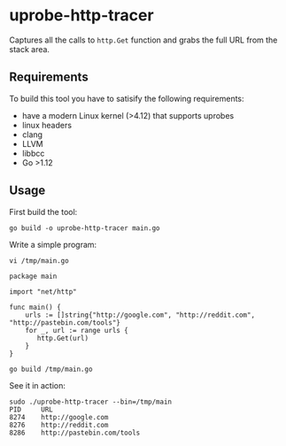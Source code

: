 # uprobe-http-tracer

Captures all the calls to `http.Get` function and grabs the full URL from the stack area.

## Requirements

To build this tool you have to satisify the following requirements:
- have a modern Linux kernel (>4.12) that supports uprobes
- linux headers
- clang
- LLVM
- libbcc
- Go >1.12

## Usage

First build the tool:

```
go build -o uprobe-http-tracer main.go
```

Write a simple program:

```
vi /tmp/main.go

package main

import "net/http"

func main() {
    urls := []string{"http://google.com", "http://reddit.com", "http://pastebin.com/tools"}
    for _, url := range urls {
       http.Get(url)
    }
}

go build /tmp/main.go
```

See it in action:

```
sudo ./uprobe-http-tracer --bin=/tmp/main
PID     URL
8274    http://google.com
8276    http://reddit.com
8286    http://pastebin.com/tools
```
